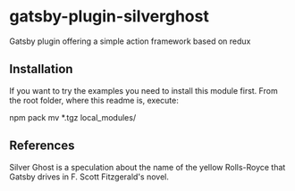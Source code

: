 # gatsby-plugin-silverghost

Gatsby plugin offering a simple action framework based on redux

Installation
--

If you want to try the examples you need to install this module first. 
From the root folder, where this readme is, execute:

   npm pack
   mv *.tgz local_modules/

References
--

Silver Ghost is a speculation about the name of the yellow Rolls-Royce that Gatsby drives in F. Scott Fitzgerald's novel. 
